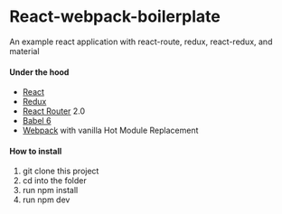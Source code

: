 # React-webpack-boilerplate

An example react application with react-route, redux, react-redux, and material

#### Under the hood

- [React](https://github.com/facebook/react) 
- [Redux](https://github.com/reactjs/redux) 
- [React Router](https://github.com/reactjs/react-router) 2.0 
- [Babel 6](https://github.com/babel/babel) 
- [Webpack](https://github.com/webpack/webpack) with vanilla Hot Module Replacement


#### How to install

1. git clone this project
2. cd into the folder
3. run npm install
4. run npm dev